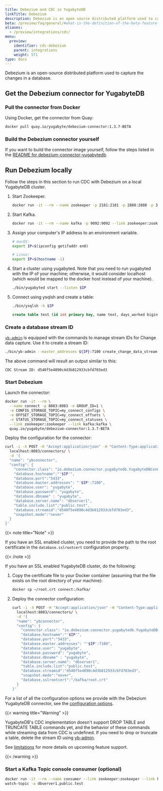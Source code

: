 ```yaml
---
title: Debezium and CDC in YugabyteDB
linkTitle: Debezium
description: Debezium is an open source distributed platform used to capture the changes in a database.
beta: /preview/faq/general/#what-is-the-definition-of-the-beta-feature-tag
aliases:
  - /preview/integrations/cdc/
menu:
  preview:
    identifier: cdc-debezium
    parent: integrations
    weight: 571
type: docs
---
```


Debezium is an open-source distributed platform used to capture the changes in a database.

## Get the Debezium connector for YugabyteDB

### Pull the connector from Docker

Using Docker, get the connector from Quay:

```sh
docker pull quay.io/yugabyte/debezium-connector:1.3.7-BETA
```

### Build the Debezium connector yourself

If you want to build the connector image yourself, follow the steps listed in the [README for debezium-connector-yugabytedb](https://github.com/yugabyte/debezium/blob/final-connector-ybdb/debezium-connector-yugabytedb2/README.md).

## Run Debezium locally

Follow the steps in this section to run CDC with Debezium on a local YugabyteDB cluster.

1. Start Zookeeper.

    ```sh
    docker run -it --rm --name zookeeper -p 2181:2181 -p 2888:2888 -p 3888:3888 debezium/zookeeper:1.6
    ```

1. Start Kafka.

    ```sh
    docker run -it --rm --name kafka -p 9092:9092 --link zookeeper:zookeeper debezium/kafka:1.6
    ```

1. Assign your computer's IP address to an environment variable.

    ```sh
    # macOS:
    export IP=$(ipconfig getifaddr en0)

    # Linux:
    export IP=$(hostname -i)
    ```

1. Start a cluster using yugabyted. Note that you need to run yugabyted with the IP of your machine; otherwise, it would consider localhost (which would be mapped to the docker host instead of your machine).

    ```sh
    ./bin/yugabyted start --listen $IP
    ```

1. Connect using ysqlsh and create a table:

    ```sh
    ./bin/ysqlsh -h $IP
    ```

    ```sql
    create table test (id int primary key, name text, days_worked bigint);
    ```

### Create a database stream ID

[`yb-admin`](../../../admin/yb-admin#change-data-capture-cdc-commands) is equipped with the commands to manage stream IDs for Change data capture. Use it to create a stream ID:

```sh
./bin/yb-admin --master_addresses ${IP}:7100 create_change_data_stream ysql.yugabyte
```

The above command will result an output similar to this:

```output
CDC Stream ID: d540f5e4890c4d3b812933cbfd703ed3
```

### Start Debezium

Launch the connector:

```sh
docker run -it --rm \
  --name connect -p 8083:8083 -e GROUP_ID=1 \
  -e CONFIG_STORAGE_TOPIC=my_connect_configs \
  -e OFFSET_STORAGE_TOPIC=my_connect_offsets \
  -e STATUS_STORAGE_TOPIC=my_connect_statuses \
  --link zookeeper:zookeeper --link kafka:kafka \
  quay.io/yugabyte/debezium-connector:1.3.7-BETA
```

Deploy the configuration for the connector:

```bash
curl -i -X POST -H "Accept:application/json" -H "Content-Type:application/json" \
  localhost:8083/connectors/ \
  -d '{
  "name": "ybconnector",
  "config": {
    "connector.class": "io.debezium.connector.yugabytedb.YugabyteDBConnector",
    "database.hostname":"'$IP'",
    "database.port":"5433",
    "database.master.addresses": "'$IP':7100",
    "database.user": "yugabyte",
    "database.password": "yugabyte",
    "database.dbname" : "yugabyte",
    "database.server.name": "dbserver1",
    "table.include.list":"public.test",
    "database.streamid":"d540f5e4890c4d3b812933cbfd703ed3",
    "snapshot.mode":"never"
  }
}'
```

{{< note title="Note" >}}

If you have an SSL enabled cluster, you need to provide the path to the root certificate in the `database.sslrootcert` configuration property.

{{< /note >}}

If you have an SSL enabled YugabyteDB cluster, do the following:

1. Copy the certificate file to your Docker container (assuming that the file exists on the root directory of your machine):

    ```sh
    docker cp ~/root.crt connect:/kafka/
    ```

1. Deploy the connector configuration:

    ```sh
    curl -i -X POST -H "Accept:application/json" -H "Content-Type:application/json" \
      localhost:8083/connectors/ \
      -d '{
      "name": "ybconnector",
      "config": {
        "connector.class": "io.debezium.connector.yugabytedb.YugabyteDBConnector",
        "database.hostname":"'$IP'",
        "database.port":"5433",
        "database.master.addresses": "'$IP':7100",
        "database.user": "yugabyte",
        "database.password": "yugabyte",
        "database.dbname" : "yugabyte",
        "database.server.name": "dbserver1",
        "table.include.list":"public.test",
        "database.streamid":"d540f5e4890c4d3b812933cbfd703ed3",
        "snapshot.mode":"never",
        "database.sslrootcert":"/kafka/root.crt"
      }
    }'
    ```

For a list of all the configuration options we provide with the Debezium YugabyteDB connector, see the [configuration options](../../../explore/change-data-capture/debezium-connector-yugabytedb/#connector-configuration-properties).

{{< warning title="Warning" >}}

YugabyteDB's CDC implementation doesn't support DROP TABLE and TRUNCATE TABLE commands yet, and the behavior of these commands while streaming data from CDC is undefined. If you need to drop or truncate a table, delete the stream ID using [yb-admin](../../../admin/yb-admin/#change-data-capture-cdc-commands).

See [limitations](../../../explore/change-data-capture/#limitations) for more details on upcoming feature support.

{{< /warning >}}

### Start a Kafka Topic console consumer (optional)

```sh
docker run -it --rm --name consumer --link zookeeper:zookeeper --link kafka:kafka debezium/kafka:1.6 \
watch-topic -a dbserver1.public.test
```
